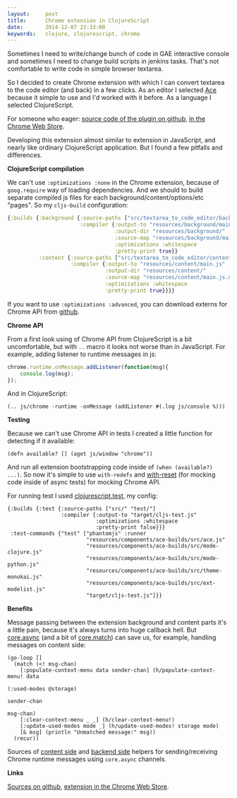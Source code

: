 ```yaml
---
layout:     post
title:      Chrome extension in ClojureScript
date:       2014-12-07 23:33:00
keywords:   clojure, clojurescript, chrome
---
```


Sometimes I need to write/change bunch of code in GAE interactive console
and sometimes I need to change build scripts in jenkins tasks. That's not comfortable
to write code in simple browser textarea.

So I decided to create Chrome extension with which I can convert textarea to the
code editor (and back) in a few clicks. As an editor I selected [Ace](http://ace.c9.io/)
because it simple to use and I'd worked with it before. As a language I selected
ClojureScript.

For someone who eager: [source code of the plugin on github](https://github.com/nvbn/textarea-to-code-editor),
[in the Chrome Web Store](https://chrome.google.com/webstore/detail/textarea-to-code-editor/kcapdaijpdnhajjgdimlhoaaaiplkobj).

Developing this extension almost similar to extension in JavaScript, and nearly
like ordinary ClojureScript application. But I found a few pitfalls and differences.

**ClojureScript compilation**

We can't use `:optimizations :none`
in the Chrome extension, because of `goog.require` way of loading dependencies. And
we should to build separate compiled js files for each background/content/options/etc
"pages". So my `cljs-build` configuration:

```clojure
{:builds {:background {:source-paths ["src/textarea_to_code_editor/background/"]
                       :compiler {:output-to "resources/background/main.js"
                                  :output-dir "resources/background/"
                                  :source-map "resources/background/main.js.map"
                                  :optimizations :whitespace
                                  :pretty-print true}}
          :content {:source-paths ["src/textarea_to_code_editor/content/"]
                    :compiler {:output-to "resources/content/main.js"
                               :output-dir "resources/content/"
                               :source-map "resources/content/main.js.map"
                               :optimizations :whitespace
                               :pretty-print true}}}}
```

If you want to use `:optimizations :advanced`, you can download externs for
Chrome API from [github](https://github.com/google/closure-compiler/blob/master/contrib/externs/chrome_extensions.js).

**Chrome API**

From a first look using of Chrome API from ClojureScript is a bit uncomfortable,
but with `..` macro it looks not worse than in JavaScript. For example,
adding listener to runtime messages in js:

```js
chrome.runtime.onMessage.addListener(function(msg){
    console.log(msg);
});
```

And in ClojureScript:

```clojurescript
(.. js/chrome -runtime -onMessage (addListener #(.log js/console %)))
```

**Testing**

Because we can't use Chrome API in tests I created a little function for detecting if it available:

```clojurescript
(defn available? [] (aget js/window "chrome"))
```

And run all extension bootstrapping code inside of `(when (available?) ...)`. So
now it's simple to use `with-redefs` and
[with-reset](https://github.com/nvbn/clj-di) (for mocking code inside of async tests)
for mocking Chrome API.

For running test I used [clojurescript.test](https://github.com/cemerick/clojurescript.test), my config:

```clojurescript
{:builds {:test {:source-paths ["src/" "test/"]
                 :compiler {:output-to "target/cljs-test.js"
                            :optimizations :whitespace
                            :pretty-print false}}}
 :test-commands {"test" ["phantomjs" :runner
                         "resources/components/ace-builds/src/ace.js"
                         "resources/components/ace-builds/src/mode-clojure.js"
                         "resources/components/ace-builds/src/mode-python.js"
                         "resources/components/ace-builds/src/theme-monokai.js"
                         "resources/components/ace-builds/src/ext-modelist.js"
                         "target/cljs-test.js"]}}
```

**Benefits**

Message passing between the extension background and content parts it's a little pain,
because it's always turns into huge callback hell. But [core.async](https://github.com/clojure/core.async)
(and a bit of [core.match](https://github.com/clojure/core.match)) can save us,
for example, handling messages on content side:

```clojurescript
(go-loop []
  (match (<! msg-chan)
    [:populate-context-menu data sender-chan] (h/populate-context-menu! data
                                                                        (:used-modes @storage)
                                                                        sender-chan
                                                                        msg-chan)
    [:clear-context-menu _ _] (h/clear-context-menu!)
    [:update-used-modes mode _] (h/update-used-modes! storage mode)
    [& msg] (println "Unmatched message:" msg))
  (recur))
```

Sources of [content side](https://github.com/nvbn/textarea-to-code-editor/blob/master/src/textarea_to_code_editor/content/chrome.cljs)
and [backend side](https://github.com/nvbn/textarea-to-code-editor/blob/master/src/textarea_to_code_editor/background/chrome.cljs)
helpers for sending/receiving Chrome runtime messages using `core.async` channels.

**Links**

[Sources on github](https://github.com/nvbn/textarea-to-code-editor),
[extension in the Chrome Web Store](https://chrome.google.com/webstore/detail/textarea-to-code-editor/kcapdaijpdnhajjgdimlhoaaaiplkobj).
